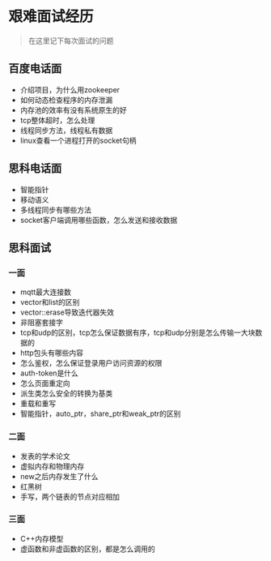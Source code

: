 # 艰难面试经历

>在这里记下每次面试的问题

## 百度电话面

* 介绍项目，为什么用zookeeper
* 如何动态检查程序的内存泄漏
* 内存池的效率有没有系统原生的好
* tcp整体超时，怎么处理
* 线程同步方法，线程私有数据
* linux查看一个进程打开的socket句柄

## 思科电话面

* 智能指针
* 移动语义
* 多线程同步有哪些方法
* socket客户端调用哪些函数，怎么发送和接收数据

## 思科面试

### 一面

* mqtt最大连接数
* vector和list的区别
* vector::erase导致迭代器失效
* 非阻塞套接字
* tcp和udp的区别，tcp怎么保证数据有序，tcp和udp分别是怎么传输一大块数据的
* http包头有哪些内容
* 怎么鉴权，怎么保证登录用户访问资源的权限
* auth-token是什么
* 怎么页面重定向
* 派生类怎么安全的转换为基类
* 重载和重写
* 智能指针，auto_ptr，share_ptr和weak_ptr的区别


### 二面

* 发表的学术论文
* 虚拟内存和物理内存
* new之后内存发生了什么
* 红黑树
* 手写，两个链表的节点对应相加

### 三面

* C++内存模型
* 虚函数和非虚函数的区别，都是怎么调用的